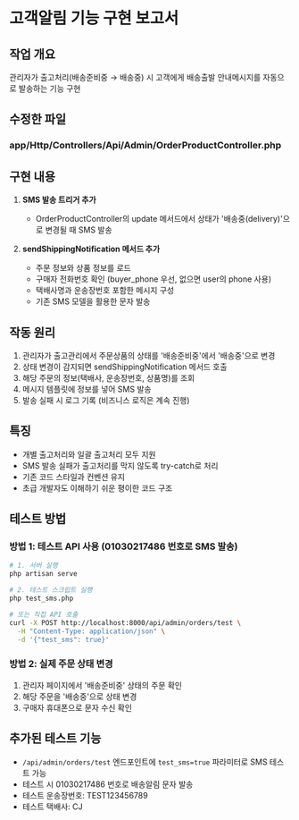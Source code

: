 # 고객알림 기능 구현 보고서

## 작업 개요
관리자가 출고처리(배송준비중 → 배송중) 시 고객에게 배송출발 안내메시지를 자동으로 발송하는 기능 구현

## 수정한 파일
### app/Http/Controllers/Api/Admin/OrderProductController.php

## 구현 내용
1. **SMS 발송 트리거 추가**
   - OrderProductController의 update 메서드에서 상태가 '배송중(delivery)'으로 변경될 때 SMS 발송

2. **sendShippingNotification 메서드 추가**
   - 주문 정보와 상품 정보를 로드
   - 구매자 전화번호 확인 (buyer_phone 우선, 없으면 user의 phone 사용)
   - 택배사명과 운송장번호 포함한 메시지 구성
   - 기존 SMS 모델을 활용한 문자 발송

## 작동 원리
1. 관리자가 출고관리에서 주문상품의 상태를 '배송준비중'에서 '배송중'으로 변경
2. 상태 변경이 감지되면 sendShippingNotification 메서드 호출
3. 해당 주문의 정보(택배사, 운송장번호, 상품명)를 조회
4. 메시지 템플릿에 정보를 넣어 SMS 발송
5. 발송 실패 시 로그 기록 (비즈니스 로직은 계속 진행)

## 특징
- 개별 출고처리와 일괄 출고처리 모두 지원
- SMS 발송 실패가 출고처리를 막지 않도록 try-catch로 처리
- 기존 코드 스타일과 컨벤션 유지
- 초급 개발자도 이해하기 쉬운 평이한 코드 구조

## 테스트 방법

### 방법 1: 테스트 API 사용 (01030217486 번호로 SMS 발송)
```bash
# 1. 서버 실행
php artisan serve

# 2. 테스트 스크립트 실행
php test_sms.php

# 또는 직접 API 호출
curl -X POST http://localhost:8000/api/admin/orders/test \
  -H "Content-Type: application/json" \
  -d '{"test_sms": true}'
```

### 방법 2: 실제 주문 상태 변경
1. 관리자 페이지에서 '배송준비중' 상태의 주문 확인
2. 해당 주문을 '배송중'으로 상태 변경
3. 구매자 휴대폰으로 문자 수신 확인

## 추가된 테스트 기능
- `/api/admin/orders/test` 엔드포인트에 `test_sms=true` 파라미터로 SMS 테스트 가능
- 테스트 시 01030217486 번호로 배송알림 문자 발송
- 테스트 운송장번호: TEST123456789
- 테스트 택배사: CJ